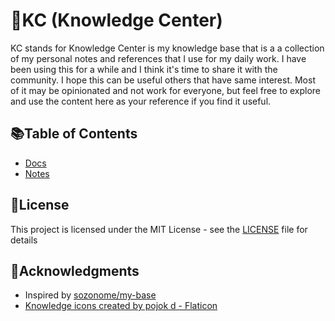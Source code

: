 # 📖KC (Knowledge Center)

KC stands for Knowledge Center is my knowledge base that is a a collection of my personal notes and references that I use for my daily work. I have been using this for a while and I think it's time to share it with the community. I hope this can be useful others that have same interest. Most of it may be opinionated and not work for everyone, but feel free to explore and use the content here as your reference if you find it useful.

## 📚Table of Contents

- [Docs](/docs)
- [Notes](/notes)

## 📝License

This project is licensed under the MIT License - see the [LICENSE](/LICENSE.md) file for details

## 🙏Acknowledgments

- Inspired by [sozonome/my-base](https://github.com/sozonome/my-base)
- [Knowledge icons created by pojok d - Flaticon](https://www.flaticon.com/free-icons/knowledge)
